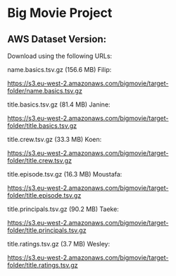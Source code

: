 # Big Movie Project


## AWS Dataset Version:
Download using the following URLs:

name.basics.tsv.gz (156.6 MB) Filip: 

https://s3.eu-west-2.amazonaws.com/bigmovie/target-folder/name.basics.tsv.gz

title.basics.tsv.gz (81.4 MB) Janine:

https://s3.eu-west-2.amazonaws.com/bigmovie/target-folder/title.basics.tsv.gz

title.crew.tsv.gz (33.3 MB) Koen:

https://s3.eu-west-2.amazonaws.com/bigmovie/target-folder/title.crew.tsv.gz

title.episode.tsv.gz (16.3 MB) Moustafa:

https://s3.eu-west-2.amazonaws.com/bigmovie/target-folder/title.episode.tsv.gz

title.principals.tsv.gz (90.2 MB) Taeke:

https://s3.eu-west-2.amazonaws.com/bigmovie/target-folder/title.principals.tsv.gz

title.ratings.tsv.gz (3.7 MB) Wesley:

https://s3.eu-west-2.amazonaws.com/bigmovie/target-folder/title.ratings.tsv.gz
